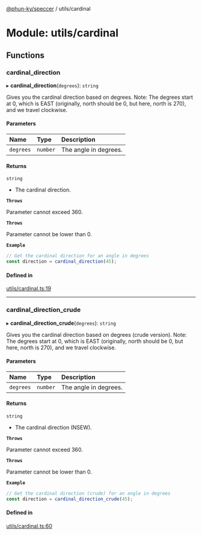 [@phun-ky/speccer](../README.md) / utils/cardinal

# Module: utils/cardinal

## Functions

### cardinal\_direction

▸ **cardinal_direction**(`degrees`): `string`

Gives you the cardinal direction based on degrees.
Note: The degrees start at 0, which is EAST (originally, north should be 0, but here, north is 270),
and we travel clockwise.

#### Parameters

| Name | Type | Description |
| :------ | :------ | :------ |
| `degrees` | `number` | The angle in degrees. |

#### Returns

`string`

- The cardinal direction.

**`Throws`**

Parameter cannot exceed 360.

**`Throws`**

Parameter cannot be lower than 0.

**`Example`**

```ts
// Get the cardinal direction for an angle in degrees
const direction = cardinal_direction(45);
```

#### Defined in

[utils/cardinal.ts:19](https://github.com/phun-ky/speccer/blob/main/src/utils/cardinal.ts#L19)

___

### cardinal\_direction\_crude

▸ **cardinal_direction_crude**(`degrees`): `string`

Gives you the cardinal direction based on degrees (crude version).
Note: The degrees start at 0, which is EAST (originally, north should be 0, but here, north is 270),
and we travel clockwise.

#### Parameters

| Name | Type | Description |
| :------ | :------ | :------ |
| `degrees` | `number` | The angle in degrees. |

#### Returns

`string`

- The cardinal direction (NSEW).

**`Throws`**

Parameter cannot exceed 360.

**`Throws`**

Parameter cannot be lower than 0.

**`Example`**

```ts
// Get the cardinal direction (crude) for an angle in degrees
const direction = cardinal_direction_crude(45);
```

#### Defined in

[utils/cardinal.ts:60](https://github.com/phun-ky/speccer/blob/main/src/utils/cardinal.ts#L60)
